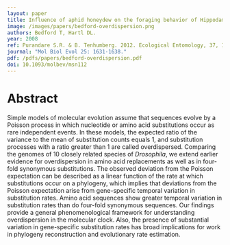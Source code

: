 ```yaml
---
layout: paper
title: Influence of aphid honeydew on the foraging behavior of Hippodamia convergens larvae
image: /images/papers/bedford-overdispersion.png
authors: Bedford T, Hartl DL.
year: 2008
ref: Purandare S.R. & B. Tenhumberg. 2012. Ecological Entomology, 37, 184-192. 
journal: "Mol Biol Evol 25: 1631-1638."
pdf: /pdfs/papers/bedford-overdispersion.pdf
doi: 10.1093/molbev/msn112 
---
```


# Abstract

Simple models of molecular evolution assume that sequences evolve by a Poisson process in which nucleotide or amino acid substitutions occur as rare independent events. In these models, the expected ratio of the variance to the mean of substitution counts equals 1, and substitution processes with a ratio greater than 1 are called overdispersed. Comparing the genomes of 10 closely related species of *Drosophila*, we extend earlier evidence for overdispersion in amino acid replacements as well as in four-fold synonymous substitutions. The observed deviation from the Poisson expectation can be described as a linear function of the rate at which substitutions occur on a phylogeny, which implies that deviations from the Poisson expectation arise from gene-specific temporal variation in substitution rates. Amino acid sequences show greater temporal variation in substitution rates than do four-fold synonymous sequences. Our findings provide a general phenomenological framework for understanding overdispersion in the molecular clock. Also, the presence of substantial variation in gene-specific substitution rates has broad implications for work in phylogeny reconstruction and evolutionary rate estimation.